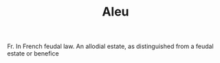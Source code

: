 ---
title: Aleu
permalink: "/definitions/aleu.html"
body: Fr. In French feudal law. An allodial estate, as distinguished from a feudal
  estate or benefice
published_at: '2018-07-07'
layout: post
---